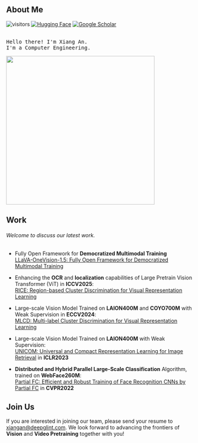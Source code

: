 ## About Me
![visitors](https://visitor-badge.laobi.icu/badge?page_id=anxiangsir.anxiangsir)
[![Hugging Face](https://img.shields.io/badge/Hugging%20Face-xiangan-yellow)](https://huggingface.co/xiangan)
[![Google Scholar](https://img.shields.io/badge/Google%20Scholar-xiangan-blue)](https://scholar.google.com.hk/citations?user=1ckaPgwAAAAJ&hl=en)



<p align="left">
<br>
<samp>
Hello there! I'm Xiang An.
<br>I'm a Computer Engineering.<br>  
</samp>

</p>


<img src="megatron.gif" width="400" alt=""/>

## Work

###### Welcome to discuss our latest work.

- Fully Open Framework for **Democratized Multimodal Training**  
 [LLaVA-OneVision-1.5: Fully Open Framework for Democratized Multimodal Training](https://github.com/EvolvingLMMs-Lab/LLaVA-OneVision-1.5)


- Enhancing the **OCR** and **localization** capabilities of Large Pretrain Vision Transformer (ViT) in **ICCV2025**:  
[RICE: Region-based Cluster Discrimination for Visual Representation Learning](https://github.com/deepglint/MVT)

- Large-scale Vision Model Trained on **LAION400M** and **COYO700M** with Weak Supervision in **ECCV2024**:  
[MLCD: Multi-label Cluster Discrimination for Visual Representation Learning](https://github.com/deepglint/unicom)


- Large-scale Vision Model Trained on **LAION400M** with Weak Supervision:  
[UNICOM: Universal and Compact Representation Learning for Image Retrieval](https://arxiv.org/pdf/2304.05884) in **ICLR2023**


- **Distributed and Hybrid Parallel Large-Scale Classification** Algorithm, trained on **WebFace260M**:  
[Partial FC: Efficient and Robust Training of Face Recognition CNNs by Partial FC](https://openaccess.thecvf.com/content/CVPR2022/papers/An_Killing_Two_Birds_With_One_Stone_Efficient_and_Robust_Training_CVPR_2022_paper.pdf) in **CVPR2022**    


## Join Us

If you are interested in joining our team, please send your resume to xiangan@deepglint.com. We look forward to advancing the frontiers of **Vision** and **Video Pretraining** together with you!







